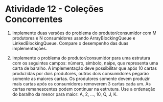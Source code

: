 # Atividade 12 - Coleções Concorrentes

1. Implemente duas versões do problema do produtor/consumidor com M
produtores e N consumidores usando ArrayBlockingQueue e
LinkedBlockingQueue. Compare o desempenho das duas
implementações.

2. Implemente o problema do produtor/consumidor para uma estrutura com
os seguintes campos: número, simbolo, naipe, que representa uma carta
de baralho. A implementação deve possibilitar que após 10 cartas
produzidas por dois produtores, outros dois consumidores pegarão
somente as maiores cartas. Os produtores somente devem produzir mais
cartas após os consumidores removerem 3 cartas cada um. As cartas
remanescentes podem continuar na estrutura. Use a ordenação do
baralho da menor para maior: A, 2, ..., 10, Q, J, K.
